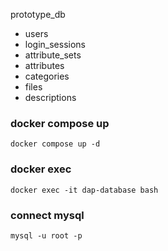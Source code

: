 prototype_db
* users
* login_sessions
* attribute_sets
* attributes
* categories
* files
* descriptions

### docker compose up
```docker compose up -d```

### docker exec
```docker exec -it dap-database bash```

### connect mysql
```mysql -u root -p```